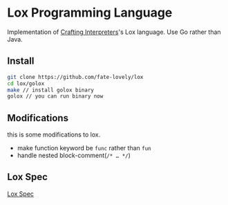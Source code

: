 # Lox Programming Language

Implementation of [Crafting Interpreters](http://www.craftinginterpreters.com/)'s Lox language. Use Go rather than Java.

## Install

```bash
git clone https://github.com/fate-lovely/lox
cd lox/golox
make // install golox binary
golox // you can run binary now
```

## Modifications

this is some modifications to lox.

- make function keyword be `func` rather than `fun`
- handle nested block-comment(`/* … */`)

## Lox Spec

[Lox Spec](./spec.md)
